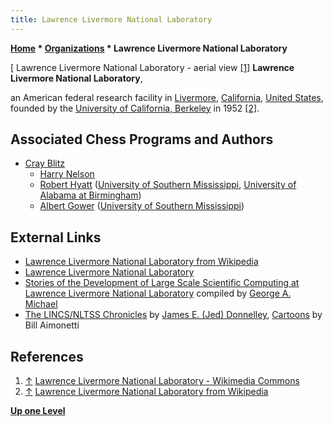 ```yaml
---
title: Lawrence Livermore National Laboratory
---
```

**[Home](Home "Home") \* [Organizations](Organizations "Organizations") \* Lawrence Livermore National Laboratory**



[ Lawrence Livermore National Laboratory - aerial view <a id="cite-note-1" href="#cite-ref-1">[1]</a>
**Lawrence Livermore National Laboratory**,  

an American federal research facility in [Livermore](https://en.wikipedia.org/wiki/Livermore,_California), [California](https://en.wikipedia.org/wiki/California), [United States](https://en.wikipedia.org/wiki/United_States), founded by the [University of California, Berkeley](University_of_California,_Berkeley "University of California, Berkeley") in 1952 <a id="cite-note-2" href="#cite-ref-2">[2]</a>.



## Associated Chess Programs and Authors


* [Cray Blitz](Cray_Blitz "Cray Blitz")
	+ [Harry Nelson](Harry_Nelson "Harry Nelson")
	+ [Robert Hyatt](Robert_Hyatt "Robert Hyatt") ([University of Southern Mississippi](University_of_Southern_Mississippi "University of Southern Mississippi"), [University of Alabama at Birmingham](University_of_Alabama_at_Birmingham "University of Alabama at Birmingham"))
	+ [Albert Gower](Albert_Gower "Albert Gower") ([University of Southern Mississippi](University_of_Southern_Mississippi "University of Southern Mississippi"))


## External Links


* [Lawrence Livermore National Laboratory from Wikipedia](https://en.wikipedia.org/wiki/Lawrence_Livermore_National_Laboratory)
* [Lawrence Livermore National Laboratory](https://www.llnl.gov/)
* [Stories of the Development of Large Scale Scientific Computing at Lawrence Livermore National Laboratory](http://www.computer-history.info/) compiled by [George A. Michael](http://www.computer-history.info/Main.Page.dir/pages/GAM.Intro.html)
* [The LINCS/NLTSS Chronicles](http://www.computer-history.info/Page5.dir/pages/Chronicles.dir/index.html) by [James E. (Jed) Donnelley](http://www.webstart.com/jed/), [Cartoons](Cartoons "Cartoons") by Bill Aimonetti


## References


1. <a id="cite-ref-1" href="#cite-note-1">↑</a> [Lawrence Livermore National Laboratory - Wikimedia Commons](https://commons.wikimedia.org/wiki/Lawrence_Livermore_National_Laboratory)
2. <a id="cite-ref-2" href="#cite-note-2">↑</a> [Lawrence Livermore National Laboratory from Wikipedia](https://en.wikipedia.org/wiki/Lawrence_Livermore_National_Laboratory)

**[Up one Level](Organizations "Organizations")**







 
